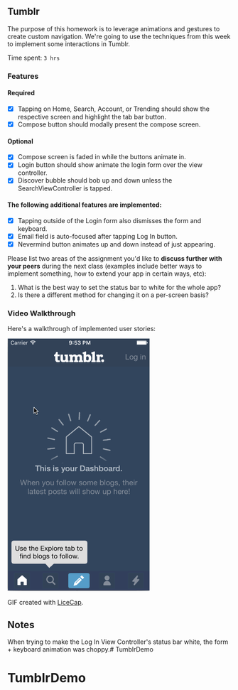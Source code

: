 ## Tumblr

The purpose of this homework is to leverage animations and gestures to create custom navigation. We're going to use the techniques from this week to implement some interactions in Tumblr.

Time spent: `3 hrs`

### Features

#### Required

- [x] Tapping on Home, Search, Account, or Trending should show the respective screen and highlight the tab bar button.
- [x] Compose button should modally present the compose screen.

#### Optional

- [x] Compose screen is faded in while the buttons animate in.
- [x] Login button should show animate the login form over the view controller.
- [x] Discover bubble should bob up and down unless the SearchViewController is tapped.

#### The following **additional** features are implemented:

- [x] Tapping outside of the Login form also dismisses the form and keyboard.
- [x] Email field is auto-focused after tapping Log In button.
- [x] Nevermind button animates up and down instead of just appearing.

Please list two areas of the assignment you'd like to **discuss further with your peers** during the next class (examples include better ways to implement something, how to extend your app in certain ways, etc):

1. What is the best way to set the status bar to white for the whole app? 
2. Is there a different method for changing it on a per-screen basis?

### Video Walkthrough 

Here's a walkthrough of implemented user stories:

<img src='https://github.com/richiehollins/TumblrDemo/blob/master/RH_Tumblr_Walkthru.gif' title='Video Walkthrough' width='' alt='Video Walkthrough' />

GIF created with [LiceCap](http://www.cockos.com/licecap/).

## Notes

When trying to make the Log In View Controller's status bar white, the form + keyboard animation was choppy.# TumblrDemo
# TumblrDemo
